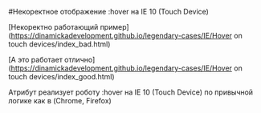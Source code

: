 ﻿#Некоректное отображение :hover на IE 10 (Touch Device)

[Некоректно работающий пример](https://dinamickadevelopment.github.io/legendary-cases/IE/Hover on touch devices/index_bad.html)
	
[А это работает отлично](https://dinamickadevelopment.github.io/legendary-cases/IE/Hover on touch devices/index_good.html)
	
Атрибут реализует роботу  :hover на IE 10 (Touch Device) по привычной логике как в (Chrome, Firefox)
